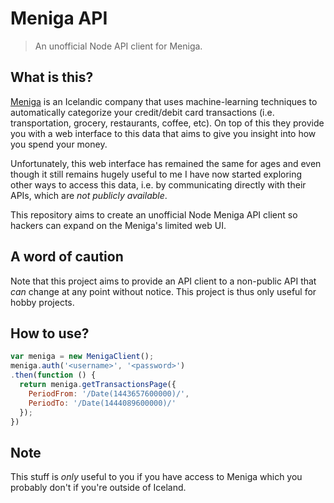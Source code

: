 # Meniga API
> An unofficial Node API client for Meniga.

## What is this?

[Meniga](https://www.meniga.com) is an Icelandic company that uses machine-learning techniques to automatically categorize your credit/debit card transactions (i.e. transportation, grocery, restaurants, coffee, etc). On top of this they provide you with a web interface to this data that aims to give you insight into how you spend your money.

Unfortunately, this web interface has remained the same for ages and even though it still remains hugely useful to me I have now started exploring other ways to access this data, i.e. by communicating directly with their APIs, which are _not publicly available_.

This repository aims to create an unofficial Node Meniga API client so hackers can expand on the Meniga's limited web UI.

## A word of caution

Note that this project aims to provide an API client to a non-public API that _can_ change at any point without notice. This project is thus only useful for hobby projects.

## How to use?

```javascript
var meniga = new MenigaClient();
meniga.auth('<username>', '<password>')
.then(function () {
  return meniga.getTransactionsPage({
    PeriodFrom: '/Date(1443657600000)/',
    PeriodTo: '/Date(1444089600000)/'
  });
})
```

## Note

This stuff is _only_ useful to you if you have access to Meniga  which you probably don't if you're outside of Iceland.
